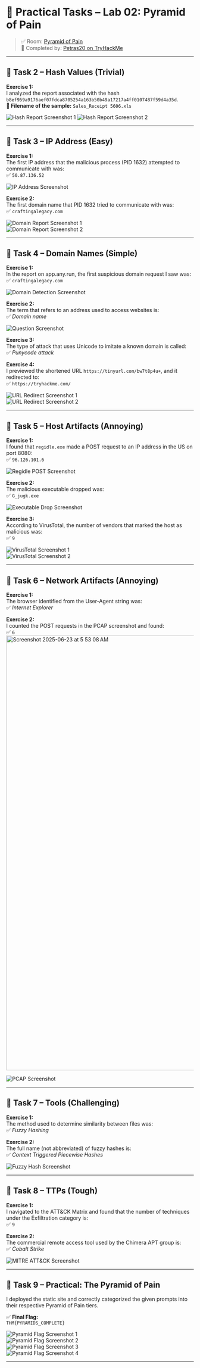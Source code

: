 # 🧪 Practical Tasks – Lab 02: Pyramid of Pain

> ✅ Room: [Pyramid of Pain](https://tryhackme.com/room/pyramidofpain)  
> 👤 Completed by: [Petras20 on TryHackMe](https://tryhackme.com/p/Petras20)

---

## 🔹 Task 2 – Hash Values (Trivial)

**Exercise 1:**  
I analyzed the report associated with the hash `b8ef959a9176aef07fdca8705254a163b50b49a17217a4ff0107487f59d4a35d`.  
**📝 Filename of the sample:** `Sales_Receipt 5606.xls`

![Hash Report Screenshot 1](https://github.com/user-attachments/assets/cef1b21f-33fe-4a49-8b09-bbfe85b90b7f)
![Hash Report Screenshot 2](https://github.com/user-attachments/assets/a1122b17-0b6c-4538-a9ec-2295ebec3ed9)

---

## 🔹 Task 3 – IP Address (Easy)

**Exercise 1:**  
The first IP address that the malicious process (PID 1632) attempted to communicate with was:  
✅ `50.87.136.52`

![IP Address Screenshot](https://github.com/user-attachments/assets/784b67de-d030-4dcc-8791-69970ccdc431)

**Exercise 2:**  
The first domain name that PID 1632 tried to communicate with was:  
✅ `craftingalegacy.com`

![Domain Report Screenshot 1](https://github.com/user-attachments/assets/205ba1f8-7848-417b-969c-6f39d9077e7d)  
![Domain Report Screenshot 2](https://github.com/user-attachments/assets/471a6497-8128-40e0-a1a1-32347717c075)

---

## 🔹 Task 4 – Domain Names (Simple)

**Exercise 1:**  
In the report on app.any.run, the first suspicious domain request I saw was:  
✅ `craftingalegacy.com`

![Domain Detection Screenshot](https://github.com/user-attachments/assets/ceeb1827-2360-41c4-866f-99f57ae6a105)

**Exercise 2:**  
The term that refers to an address used to access websites is:  
✅ *Domain name*

![Question Screenshot](https://github.com/user-attachments/assets/64e91389-85ba-40c7-84ef-ce82acd2f9f6)

**Exercise 3:**  
The type of attack that uses Unicode to imitate a known domain is called:  
✅ *Punycode attack*

**Exercise 4:**  
I previewed the shortened URL `https://tinyurl.com/bw7t8p4u+`, and it redirected to:  
✅ `https://tryhackme.com/`

![URL Redirect Screenshot 1](https://github.com/user-attachments/assets/cbcad94e-5109-4c51-8a00-f6dbaa0fa3c0)  
![URL Redirect Screenshot 2](https://github.com/user-attachments/assets/10ae5d87-5fa4-49c4-97b7-6bf6728aeadb)

---

## 🔹 Task 5 – Host Artifacts (Annoying)

**Exercise 1:**  
I found that `regidle.exe` made a POST request to an IP address in the US on port 8080:  
✅ `96.126.101.6`

![Regidle POST Screenshot](https://github.com/user-attachments/assets/07d8baee-4d5d-4c50-ab0f-9bb20b3c78ae)

**Exercise 2:**  
The malicious executable dropped was:  
✅ `G_jugk.exe`

![Executable Drop Screenshot](https://github.com/user-attachments/assets/22aed358-f790-4f0e-99c5-9a9da65e7c28)

**Exercise 3:**  
According to VirusTotal, the number of vendors that marked the host as malicious was:  
✅ `9`

![VirusTotal Screenshot 1](https://github.com/user-attachments/assets/0227469a-2fa4-4746-b0c2-f755c2ddb437)  
![VirusTotal Screenshot 2](https://github.com/user-attachments/assets/97a07f21-6b68-4274-b3ba-eb92ef1c4403)

---

## 🔹 Task 6 – Network Artifacts (Annoying)

**Exercise 1:**  
The browser identified from the User-Agent string was:  
✅ *Internet Explorer*

**Exercise 2:**  
I counted the POST requests in the PCAP screenshot and found:  
✅ `6`
<img width="1168" alt="Screenshot 2025-06-23 at 5 53 08 AM" src="https://github.com/user-attachments/assets/72037ca5-15e5-4581-8890-4bd030ec4a7c" />


![PCAP Screenshot](https://github.com/user-attachments/assets/335b3b63-6a22-44e7-b53e-4a7ac58c9a6e)

---

## 🔹 Task 7 – Tools (Challenging)

**Exercise 1:**  
The method used to determine similarity between files was:  
✅ *Fuzzy Hashing*

**Exercise 2:**  
The full name (not abbreviated) of fuzzy hashes is:  
✅ *Context Triggered Piecewise Hashes*

![Fuzzy Hash Screenshot](https://github.com/user-attachments/assets/2b3f8bf2-8f26-4628-934c-2d7225cfe1bf)

---

## 🔹 Task 8 – TTPs (Tough)

**Exercise 1:**  
I navigated to the ATT&CK Matrix and found that the number of techniques under the Exfiltration category is:  
✅ `9`

**Exercise 2:**  
The commercial remote access tool used by the Chimera APT group is:  
✅ *Cobalt Strike*

![MITRE ATT&CK Screenshot](https://github.com/user-attachments/assets/e44afbde-8d4a-4236-90ea-1054d2bda425)

---

## 🔹 Task 9 – Practical: The Pyramid of Pain

I deployed the static site and correctly categorized the given prompts into their respective Pyramid of Pain tiers.

✅ **Final Flag:**  
`THM{PYRAMIDS_COMPLETE}`

![Pyramid Flag Screenshot 1](https://github.com/user-attachments/assets/4b344c66-69d4-4bf6-a87a-ac2ba7390325)  
![Pyramid Flag Screenshot 2](https://github.com/user-attachments/assets/c1ef5026-1994-4411-9a2f-b82adc5c9555)  
![Pyramid Flag Screenshot 3](https://github.com/user-attachments/assets/9c29ad79-a132-44f5-bbc0-49dd8feb9a46)  
![Pyramid Flag Screenshot 4](https://github.com/user-attachments/assets/e9d14c54-9f1a-41e7-957e-0cb6200e4988)

---
